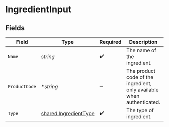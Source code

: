 # IngredientInput


## Fields

| Field                                                                  | Type                                                                   | Required                                                               | Description                                                            | Example                                                                |
| ---------------------------------------------------------------------- | ---------------------------------------------------------------------- | ---------------------------------------------------------------------- | ---------------------------------------------------------------------- | ---------------------------------------------------------------------- |
| `Name`                                                                 | *string*                                                               | :heavy_check_mark:                                                     | The name of the ingredient.                                            | Sugar Syrup                                                            |
| `ProductCode`                                                          | **string*                                                              | :heavy_minus_sign:                                                     | The product code of the ingredient, only available when authenticated. | AC-A2DF3                                                               |
| `Type`                                                                 | [shared.IngredientType](../../models/shared/ingredienttype.md)         | :heavy_check_mark:                                                     | The type of ingredient.                                                |                                                                        |